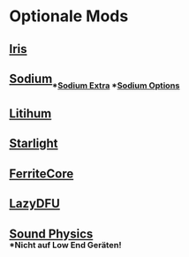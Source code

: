 # **Optionale Mods**

## [Iris](https://cdn.modrinth.com/data/YL57xq9U/versions/py8Wa69O/iris-mc1.19.3-1.4.6.jar)
## [Sodium](https://cdn.modrinth.com/data/AANobbMI/versions/Nr39FOaS/sodium-fabric-mc1.19.3-0.4.6%2Bbuild.20.jar)<sub><sub>*[Sodium Extra](https://cdn.modrinth.com/data/PtjYWJkn/versions/r5w0P2Aa/sodium-extra-0.4.15%2Bmc1.19.3-build.86.jar) *[Sodium Options](https://cdn.modrinth.com/data/Bh37bMuy/versions/hkSQ9RqT/reeses_sodium_options-1.4.9%2Bmc1.19.2-build.67.jar)</sup></sub>
## [Litihum](https://cdn.modrinth.com/data/gvQqBUqZ/versions/XS6vJwop/lithium-fabric-mc1.19.3-0.10.4.jar)
## [Starlight](https://cdn.modrinth.com/data/H8CaAYZC/versions/1.1.1%2B1.19/starlight-1.1.1%2Bfabric.ae22326.jar)
## [FerriteCore](https://cdn.modrinth.com/data/uXXizFIs/versions/GHcKib6J/ferritecore-5.1.0-fabric.jar)
## [LazyDFU](https://cdn.modrinth.com/data/hvFnDODi/versions/0.1.3/lazydfu-0.1.3.jar)


## [Sound Physics](https://cdn.modrinth.com/data/qyVF9oeo/versions/vugO7mNF/soundphysics-fabric-1.19.3-1.1.0.jar)</br><sub><sup>*Nicht auf Low End Geräten!</sub></sup>
